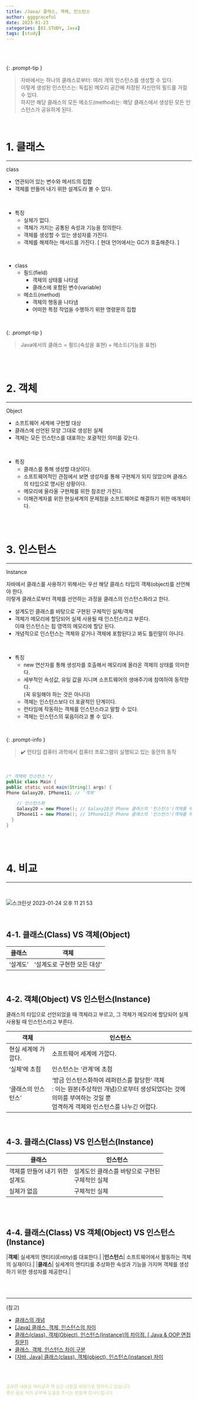 ```yaml
---
title: /Java/ 클래스, 객체, 인스턴스
author: ggggraceful
date: 2023-01-23
categories: [03.STUDY, Java]
tags: [study]
---
```


<br/>
<br/>

{: .prompt-tip }
> 자바에서는 하나의 클래스로부터: 여러 개의 인스턴스를 생성할 수 있다.  
> 이렇게 생성된 인스턴스는: 독립된 메모리 공간에 저장된 자신만의 필드를 가질 수 있다.  
> 하지만 해당 클래스의 모든 메소드(method)는: 해당 클래스에서 생성된 모든 인스턴스가 공유하게 된다.

<br/>

# 1. 클래스

---

class

- 연관되어 있는 변수와 메서드의 집합
- 객체를 만들어 내기 위한 설계도라 볼 수 있다. 

<br/>

* 특징
  - 실체가 없다.
  - 객체가 가지는 공통된 속성과 기능을 정의한다.
  - 객체를 생성할 수 있는 생성자를 가진다.
  - 객체를 해제하는 메서드를 가진다. [ 현대 언어에서는 GC가 호출해준다. ]

<br/>

* class
  * 필드(field) 
      - 객체의 상태를 나타냄 
      - 클래스에 포함된 변수(variable)
  * 메소드(method)
    - 객체의 행동을 나타냄
    - 어떠한 특정 작업을 수행하기 위한 명령문의 집합

<br/>

{: .prompt-tip }
> Java에서의 클래스 =  필드(속성을 표현) + 메소드(기능을 표현)

<br/>
<br/>

# 2. 객체

---

Object

- 소프트웨어 세계에 구현할 대상
- 클래스에 선언된 모양 그대로 생성된 실체
- 객체는 모든 인스턴스를 대표하는 포괄적인 의미를 갖는다.

<br/>

* 특징
  - 클래스를 통해 생성할 대상이다.
  - 소프트웨어적인 관점에서 보면 생성자를 통해 구현체가 되지 않았으며 클래스의 타입으로 명시된 상황이다.
  - 메모리에 올라올 구현체를 위한 참조만 가진다.
  - 이해관계자를 위한 현실세계의 문제점을 소프트웨어로 해결하기 위한 매개체이다.

<br/>
<br/>

# 3. 인스턴스

---

Instance

자바에서 클래스를 사용하기 위해서는 우선 해당 클래스 타입의 객체(object)를 선언해야 한다.  
이렇게 클래스로부터 객체를 선언하는 과정을 클래스의 인스턴스화라고 한다.  

- 설계도인 클래스를 바탕으로 구현된 구체적인 실체/객체
- 객체가 메모리에 할당되어 실제 사용될 때 인스턴스라고 부른다.  
  이때 인스턴스는 힙 영역의 메모리에 할당 된다.
- 개념적으로 인스턴스는 객체와 같거나 객체에 포함된다고 봐도 틀린말이 아니다.

<br/>

* 특징
  - new 연산자를 통해 생성자를 호출해서 메모리에 올라온 객체의 상태를 의미한다.
  - 세부적인 속성값, 유일 값을 지니며 소프트웨어의 생애주기에 참여하여 동작한다.  
    (꼭 유일해야 하는 것은 아니다)
  - 객체는 인스턴스보다 더 포괄적인 단계이다.  
  - 런타임에 작동하는 객체를 인스턴스라고 말할 수 있다.  
  - 객체는 인스턴스의 묶음이라고 볼 수 있다.

<br/>

{: .prompt-info }
> ✔️ 런타임
> 컴퓨터 과학에서 컴퓨터 프로그램이 실행되고 있는 동안의 동작

<br/>

```java
/* 객체와 인스턴스 */
public class Main {
public static void main(String[] args) {
Phone Galaxy20, IPhone11; // '객체'

    // 인스턴스화
    Galaxy20 = new Phone(); // Galaxy20은 Phone 클래스의 '인스턴스'(객체를 메모리에 할당)
    IPhone11 = new Phone(); // IPhone11은 Phone 클래스의 '인스턴스'(객체를 메모리에 할당)
  }
}
```
<br/>
<br/>

# 4. 비교

---

<br/>

![스크린샷 2023-01-24 오후 11 21 53](https://user-images.githubusercontent.com/109974940/214319330-5f85623a-ee45-4aac-9e4d-e43a394d9682.png)

<br/>

## 4-1. 클래스(Class) VS 객체(Object)

| 클래스 |객체|
|--|---|
| ‘설계도’| ‘설계도로 구현한 모든 대상’|

<br/>

## 4-2. 객체(Object) VS 인스턴스(Instance)

클래스의 타입으로 선언되었을 때 객체라고 부르고, 그 객체가 메모리에 할당되어 실제 사용될 때 인스턴스라고 부른다.

| 객체 | 인스턴스 |
|----|------|
| 현실 세계에 가깝다. | 소프트웨어 세계에 가깝다. |
| ‘실체’에 초점 | 인스턴스는 ‘관계’에 초점 |
|‘클래스의 인스턴스’| ‘방금 인스턴스화하여 레퍼런스를 할당한’ 객체 <br/> : 이는 원본(추상적인 개념)으로부터 생성되었다는 것에 의미를 부여하는 것일 뿐 <br/>엄격하게 객체와 인스턴스를 나누긴 어렵다. |

<br/>

## 4-3. 클래스(Class) VS 인스턴스(Instance)

| 클래스 | 인스턴스 |
|-----|------|
|객체를 만들어 내기 위한 <br/>설계도|설계도인 클래스를 바탕으로 구현된<br/>구체적인 실체|
|실체가 없음|구체적인 실체|

<br/>
<br/>

## 4-4. 클래스(Class) VS 객체(Object) VS 인스턴스(Instance)

|**객체**| 실세계의 엔티티(Entity)를 대표한다.|
|**인스턴스**| 소프트웨어에서 활동하는 객체의 실재이다.|
|**클래스**| 실세계의 엔티티를 추상화한 속성과 기능을 가지며 객체를 생성하기 위한 생성자를 제공한다.|

<br/>
<br/>

---

(참고)

- [클래스의 개념](http://www.tcpschool.com/java/java_class_intro)
- [[Java] 클래스, 객체, 인스턴스의 차이](https://gmlwjd9405.github.io/2018/09/17/class-object-instance.html)
- [클래스(class), 객체(Object), 인스턴스(Instance)의 차이점. [ Java & OOP 면접 질문1]](https://murphymoon.tistory.com/entry/%ED%81%B4%EB%9E%98%EC%8A%A4class-%EA%B0%9D%EC%B2%B4Object-%EC%9D%B8%EC%8A%A4%ED%84%B4%EC%8A%A4Instance%EC%9D%98-%EC%B0%A8%EC%9D%B4%EC%A0%90-Java-OOP-%EB%A9%B4%EC%A0%91-%EC%A7%88%EB%AC%B81)
- [클래스, 객체, 인스턴스 차이 구분](https://blog.naver.com/PostView.nhn?blogId=good_ray&logNo=222069343755)
- [[자바, Java] 클래스(class), 객체(object), 인스턴스(instance) 차이](https://computer-science-student.tistory.com/319)

<br/>
<br/>

<span style="font-size: 12px; color:  #cbce91"> 공부한 내용을 여러글과 책 읽은 내용을 바탕으로 정리하고 있습니다.</span>  
<span style="font-size: 12px; color:  #cbce91"> 좋은 글로 저의 공부에 도움을 주시는 분들께 감사드립니다. </span>

<!--

❤️ 면접예상질문 ❤️

-->

